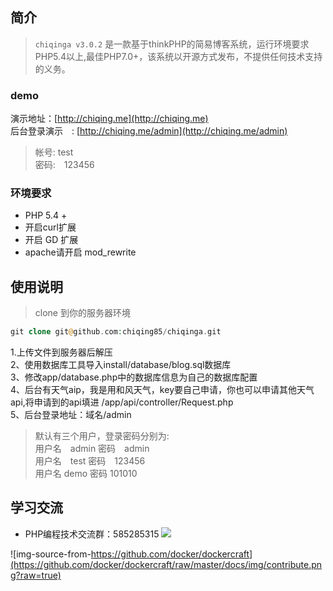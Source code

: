 ## 简介 ##
> `chiqinga v3.0.2` 是一款基于thinkPHP的简易博客系统，运行环境要求PHP5.4以上,最佳PHP7.0+，该系统以开源方式发布，不提供任何技术支持的义务。
### demo ###
演示地址：[http://chiqing.me](http://chiqing.me)
<br />
后台登录演示　: [http://chiqing.me/admin](http://chiqing.me/admin)
>帐号: test<br />
>密码:　123456
### 环境要求 ###
- PHP 5.4 +
- 开启curl扩展
- 开启 GD 扩展
- apache请开启 mod_rewrite 

## 使用说明 ##
> clone 到你的服务器环境
```php
git clone git@github.com:chiqing85/chiqinga.git
```
1.上传文件到服务器后解压<br />
2、使用数据库工具导入install/database/blog.sql数据库<br />
3、修改app/database.php中的数据库信息为自己的数据库配置<br />
4、后台有天气aip，我是用和风天气，key要自己申请，你也可以申请其他天气api,将申请到的api填进 /app/api/controller/Request.php<br />
5、后台登录地址：域名/admin<br />
>默认有三个用户，登录密码分别为:<br />
用户名　admin 		密码　admin<br />
用户名　test		密码　123456<br />
用户名	demo		密码  101010<br />

## 学习交流 ##

* PHP编程技术交流群：585285315 [![](https://camo.githubusercontent.com/615c9901677f501582b6057efc9396b3ed27dc29/687474703a2f2f7075622e69647171696d672e636f6d2f7770612f696d616765732f67726f75702e706e67)](http://shang.qq.com/wpa/qunwpa?idkey=8f2cf81e94318dfad138f76764d0e46c70205556b12807bf332d1f72cafe4666)


![img-source-from-https://github.com/docker/dockercraft](https://github.com/docker/dockercraft/raw/master/docs/img/contribute.png?raw=true)
